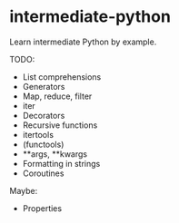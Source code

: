 # intermediate-python
Learn intermediate Python by example.

TODO:
- List comprehensions
- Generators
- Map, reduce, filter
- iter
- Decorators
- Recursive functions
- itertools
- (functools)
- \**args, \**kwargs
- Formatting in strings
- Coroutines

Maybe:
- Properties
